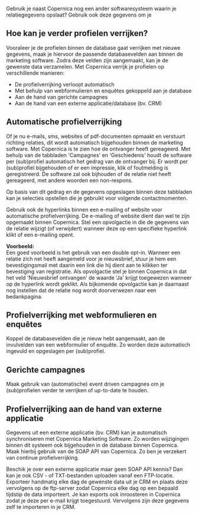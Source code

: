 Gebruik je naast Copernica nog een ander softwaresysteem waarin je
relatiegegevens opslaat? Gebruik ook deze gegevens om je

Hoe kan je verder profielen verrijken?
--------------------------------------

Vooraleer je de profielen binnen de database gaat verrijken met nieuwe
gegevens, maak je hiervoor de passende databasevelden aan binnen de
marketing software. Zodra deze velden zijn aangemaakt, kan je de
gewenste data verzamelen. Met Copernica verrijk je profielen op
verschillende manieren:

-   De profielverrijking verloopt automatisch
-   Met behulp van webformulieren en enquêtes gekoppeld aan je database
-   Aan de hand van gerichte campagnes
-   Aan de hand van een externe applicatie/database (bv. CRM)

Automatische profielverrijking
------------------------------

Of je nu e-mails, sms, websites of pdf-documenten opmaakt en verstuurt
richting relaties, dit wordt automatisch bijgehouden binnen de marketing
software. Met Copernica is te zien hoe de ontvanger heeft gereageerd.
Met behulp van de tabbladen 'Campagnes' en 'Geschiedenis' houdt de
software per (sub)profiel automatisch het gedrag van de ontvanger bij.
Er wordt per (sub)profiel bijgehouden of er een impressie, klik of
foutmelding is geregistreerd. De software zal ook bijhouden of de
relatie niet heeft gereageerd, met andere woorden een non-respons.

Op basis van dit gedrag en de gegevens opgeslagen binnen deze tabbladen
kan je selecties opstellen die je gebruikt voor volgende
contactmomenten.

Gebruik ook de hyperlinks binnen een e-mailing of website voor
automatische profielverrijking. De e-mailing of website dient dan wel te
zijn opgemaakt binnen Copernica. Stel een opvolgactie in die de gegevens
van de relatie wijzigt (of verwijdert) wanneer deze op een specifieke
hyperlink klikt of een e-mailing opent.

**Voorbeeld:**\
 Een goed voorbeeld is het gebruik van een double opt-in. Wanneer een
relatie zich net heeft aangemeld voor je nieuwsbrief, stuur je hem een
bevestigingsmail met daarin een link die hij dient aan te klikken ter
bevestiging van registratie. Als opvolgactie stel je binnen Copernica in
dat het veld 'Nieuwsbrief ontvangen' de waarde 'Ja' krijgt toegewezen
wanneer op de hyperlink wordt geklikt. Als bijkomende opvolgactie kan je
daarnaast nog instellen dat de relatie nog wordt doorverwezen naar een
bedankpagina.

Profielverrijking met webformulieren en enquêtes
------------------------------------------------

Koppel de databasevelden die je nieuw hebt aangemaakt, aan de
invulvelden van een webformulier of enquête. Zo worden deze automatisch
ingevuld en opgeslagen per (sub)profiel.

Gerichte campagnes
------------------

Maak gebruik van (automatische) event driven campagnes om je
(sub)profielen verder te verrijken of up-to-date te houden.

Profielverrijking aan de hand van externe applicatie
----------------------------------------------------

Gegevens uit een externe applicatie (bv. CRM) kan je automatisch
synchroniseren met Copernica Marketing Software. Zo worden wijzigingen
binnen dit systeem ook bijgehouden in de database binnen Copernica. Maak
hierbij gebruik van de SOAP API van Copernica. Zo ben je verzekert van
continue profielverrijking.

Beschik je over een externe applicatie maar geen SOAP API kennis? Dan
kan je ook CSV - of TXT-bestanden uploaden vanaf een FTP-locatie.
Exporteer handmatig elke dag de gewenste data uit je CRM en plaats deze
vervolgens op de ftp-server zodat Copernica elke dag op een bepaald
tijdstip de data importeert. Je kan exports ook inroosteren in Copernica
zodat je deze per e-mail krijgt toegestuurd. Vervolgens zijn deze
gegevens zelf te importeren in je CRM.

